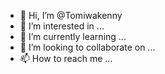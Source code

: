 - 👋 Hi, I’m @Tomiwakenny
- 👀 I’m interested in ...
- 🌱 I’m currently learning ...
- 💞️ I’m looking to collaborate on ...
- 📫 How to reach me ...

<!---
Tomiwakenny/Tomiwakenny is a ✨ special ✨ repository because its `README.md` (this file) appears on your GitHub profile.
You can click the Preview link to take a look at your changes.
--->
